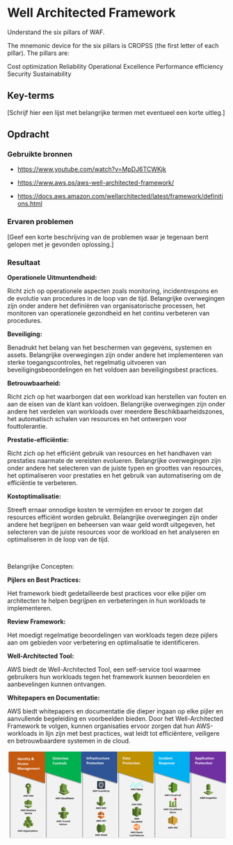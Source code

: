 # Well Architected Framework

Understand the six pillars of WAF.

The mnemonic device for the six pillars is CROPSS (the first letter of each pillar). The pillars are:

Cost optimization
Reliability
Operational Excellence
Performance efficiency
Security
Sustainability

## Key-terms
[Schrijf hier een lijst met belangrijke termen met eventueel een korte uitleg.]

## Opdracht
### Gebruikte bronnen

- https://www.youtube.com/watch?v=MpDJ6TCWKjk

- https://www.aws.ps/aws-well-architected-framework/

- https://docs.aws.amazon.com/wellarchitected/latest/framework/definitions.html


### Ervaren problemen
[Geef een korte beschrijving van de problemen waar je tegenaan bent gelopen met je gevonden oplossing.]

### Resultaat

<b>Operationele Uitmuntendheid: </b>

Richt zich op operationele aspecten zoals monitoring, incidentrespons en de evolutie van procedures in de loop van de tijd.
Belangrijke overwegingen zijn onder andere het definiëren van organisatorische processen, het monitoren van operationele gezondheid en het continu verbeteren van procedures.

<b>Beveiliging: </b>

Benadrukt het belang van het beschermen van gegevens, systemen en assets.
Belangrijke overwegingen zijn onder andere het implementeren van sterke toegangscontroles, het regelmatig uitvoeren van beveiligingsbeoordelingen en het voldoen aan beveiligingsbest practices.

<b>Betrouwbaarheid:</b>

Richt zich op het waarborgen dat een workload kan herstellen van fouten en aan de eisen van de klant kan voldoen.
Belangrijke overwegingen zijn onder andere het verdelen van workloads over meerdere Beschikbaarheidszones, het automatisch schalen van resources en het ontwerpen voor fouttolerantie.

<b>Prestatie-efficiëntie: </b>

Richt zich op het efficiënt gebruik van resources en het handhaven van prestaties naarmate de vereisten evolueren.
Belangrijke overwegingen zijn onder andere het selecteren van de juiste typen en groottes van resources, het optimaliseren voor prestaties en het gebruik van automatisering om de efficiëntie te verbeteren.

<b>Kostoptimalisatie: </b>

Streeft ernaar onnodige kosten te vermijden en ervoor te zorgen dat resources efficiënt worden gebruikt.
Belangrijke overwegingen zijn onder andere het begrijpen en beheersen van waar geld wordt uitgegeven, het selecteren van de juiste resources voor de workload en het analyseren en optimaliseren in de loop van de tijd.

<br>

Belangrijke Concepten:

<b>Pijlers en Best Practices: </b>

Het framework biedt gedetailleerde best practices voor elke pijler om architecten te helpen begrijpen en verbeteringen in hun workloads te implementeren.

<b>Review Framework: </b>

Het moedigt regelmatige beoordelingen van workloads tegen deze pijlers aan om gebieden voor verbetering en optimalisatie te identificeren.

<b>Well-Architected Tool: </b>

AWS biedt de Well-Architected Tool, een self-service tool waarmee gebruikers hun workloads tegen het framework kunnen beoordelen en aanbevelingen kunnen ontvangen.

<b>Whitepapers en Documentatie:</b>

AWS biedt whitepapers en documentatie die dieper ingaan op elke pijler en aanvullende begeleiding en voorbeelden bieden.
Door het Well-Architected Framework te volgen, kunnen organisaties ervoor zorgen dat hun AWS-workloads in lijn zijn met best practices, wat leidt tot efficiëntere, veiligere en betrouwbaardere systemen in de cloud.


![Alt text](05_includes/aws-five-pillars.png)

